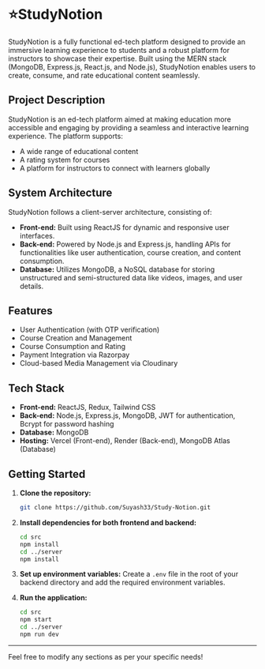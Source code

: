 
# ⭐StudyNotion

StudyNotion is a fully functional ed-tech platform designed to provide an immersive learning experience to students and a robust platform for instructors to showcase their expertise. Built using the MERN stack (MongoDB, Express.js, React.js, and Node.js), StudyNotion enables users to create, consume, and rate educational content seamlessly.


## Project Description

StudyNotion is an ed-tech platform aimed at making education more accessible and engaging by providing a seamless and interactive learning experience. The platform supports:
- A wide range of educational content
- A rating system for courses
- A platform for instructors to connect with learners globally

## System Architecture

StudyNotion follows a client-server architecture, consisting of:
- **Front-end:** Built using ReactJS for dynamic and responsive user interfaces.
- **Back-end:** Powered by Node.js and Express.js, handling APIs for functionalities like user authentication, course creation, and content consumption.
- **Database:** Utilizes MongoDB, a NoSQL database for storing unstructured and semi-structured data like videos, images, and user details.

## Features

- User Authentication (with OTP verification)
- Course Creation and Management
- Course Consumption and Rating
- Payment Integration via Razorpay
- Cloud-based Media Management via Cloudinary

## Tech Stack

- **Front-end:** ReactJS, Redux, Tailwind CSS
- **Back-end:** Node.js, Express.js, MongoDB, JWT for authentication, Bcrypt for password hashing
- **Database:** MongoDB
- **Hosting:** Vercel (Front-end), Render (Back-end), MongoDB Atlas (Database)


## Getting Started

1. **Clone the repository:**
   ```bash
   git clone https://github.com/Suyash33/Study-Notion.git
   ```
2. **Install dependencies for both frontend and backend:**
   ```bash
   cd src
   npm install
   cd ../server
   npm install
   ```
3. **Set up environment variables:**
   Create a `.env` file in the root of your backend directory and add the required environment variables.

4. **Run the application:**
   ```bash
   cd src
   npm start
   cd ../server
   npm run dev
   ```


---


Feel free to modify any sections as per your specific needs!
